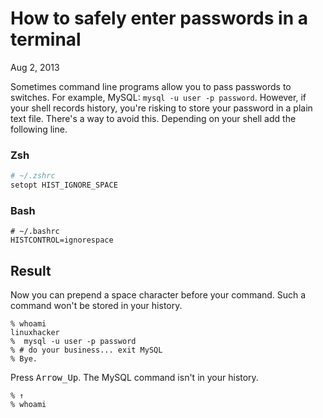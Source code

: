 How to safely enter passwords in a terminal
===========================================

<p class="post__date"><time datetime="2013-08-02">Aug 2, 2013</time></p>

Sometimes command line programs allow you to pass passwords to switches. For
example, MySQL: `mysql -u user -p password`. However, if your shell records
history, you're risking to store your password in a plain text file. There's a
way to avoid this. Depending on your shell add the following line.

### Zsh

```sh
# ~/.zshrc
setopt HIST_IGNORE_SPACE
```

### Bash

```
# ~/.bashrc
HISTCONTROL=ignorespace
```


## Result

Now you can prepend a space character before your command. Such a command won't
be stored in your history.

```
% whoami
linuxhacker
%  mysql -u user -p password
% # do your business... exit MySQL
% Bye.
```

Press <kbd>Arrow_Up</kbd>. The MySQL command isn't in your history.

```
% ↑
% whoami
```
